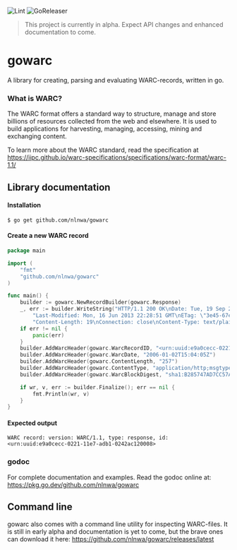 ![Lint](https://github.com/nlnwa/gowarc/workflows/golangci-lint/badge.svg)
![GoReleaser](https://github.com/nlnwa/gowarc/workflows/goreleaser/badge.svg)

> This project is currently in alpha. Expect API changes and enhanced documentation to come.

# gowarc

A library for creating, parsing and evaluating WARC-records, written in go.

### What is WARC?

The WARC format offers a standard way to structure, manage and store billions of resources collected from the web and
elsewhere. It is used to build applications for harvesting, managing, accessing, mining and exchanging content.

To learn more about the WARC standard, read the specification
at https://iipc.github.io/warc-specifications/specifications/warc-format/warc-1.1/

## Library documentation

#### Installation

```
$ go get github.com/nlnwa/gowarc
```

#### Create a new WARC record

```go
package main

import (
	"fmt"
	"github.com/nlnwa/gowarc"
)

func main() {
	builder := gowarc.NewRecordBuilder(gowarc.Response)
	_, err := builder.WriteString("HTTP/1.1 200 OK\nDate: Tue, 19 Sep 2016 17:18:40 GMT\nServer: Apache/2.0.54 (Ubuntu)\n" +
		"Last-Modified: Mon, 16 Jun 2013 22:28:51 GMT\nETag: \"3e45-67e-2ed02ec0\"\nAccept-Ranges: bytes\n" +
		"Content-Length: 19\nConnection: close\nContent-Type: text/plain\n\nThis is the content")
	if err != nil {
		panic(err)
	}
	builder.AddWarcHeader(gowarc.WarcRecordID, "<urn:uuid:e9a0cecc-0221-11e7-adb1-0242ac120008>")
	builder.AddWarcHeader(gowarc.WarcDate, "2006-01-02T15:04:05Z")
	builder.AddWarcHeader(gowarc.ContentLength, "257")
	builder.AddWarcHeader(gowarc.ContentType, "application/http;msgtype=response")
	builder.AddWarcHeader(gowarc.WarcBlockDigest, "sha1:B285747AD7CC57AA74BCE2E30B453C8D1CB71BA4")

	if wr, v, err := builder.Finalize(); err == nil {
		fmt.Println(wr, v)
	}
}
```

#### Expected output

```
WARC record: version: WARC/1.1, type: response, id: <urn:uuid:e9a0cecc-0221-11e7-adb1-0242ac120008>
```

### godoc

For complete documentation and examples. Read the godoc online at: https://pkg.go.dev/github.com/nlnwa/gowarc

## Command line

gowarc also comes with a command line utility for inspecting WARC-files. It is still in early alpha and documentation is
yet to come, but the brave ones can download it here: https://github.com/nlnwa/gowarc/releases/latest
